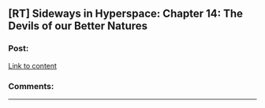 ## [RT] Sideways in Hyperspace: Chapter 14: The Devils of our Better Natures

### Post:

[Link to content](https://sidewaysfiction.wordpress.com/2017/02/19/the-devils-of-our-better-natures/)

### Comments:

---

